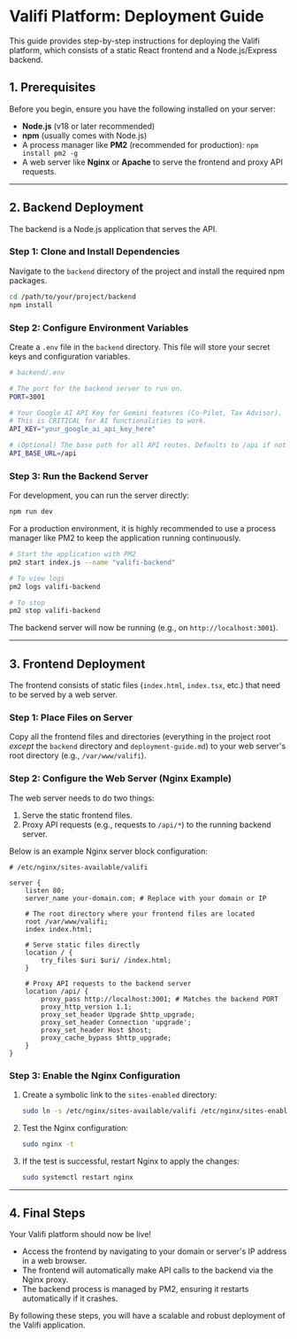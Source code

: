 # Valifi Platform: Deployment Guide

This guide provides step-by-step instructions for deploying the Valifi platform, which consists of a static React frontend and a Node.js/Express backend.

## 1. Prerequisites

Before you begin, ensure you have the following installed on your server:

-   **Node.js** (v18 or later recommended)
-   **npm** (usually comes with Node.js)
-   A process manager like **PM2** (recommended for production): `npm install pm2 -g`
-   A web server like **Nginx** or **Apache** to serve the frontend and proxy API requests.

---

## 2. Backend Deployment

The backend is a Node.js application that serves the API.

### Step 1: Clone and Install Dependencies

Navigate to the `backend` directory of the project and install the required npm packages.

```bash
cd /path/to/your/project/backend
npm install
```

### Step 2: Configure Environment Variables

Create a `.env` file in the `backend` directory. This file will store your secret keys and configuration variables.

```bash
# backend/.env

# The port for the backend server to run on.
PORT=3001

# Your Google AI API Key for Gemini features (Co-Pilot, Tax Advisor).
# This is CRITICAL for AI functionalities to work.
API_KEY="your_google_ai_api_key_here"

# (Optional) The base path for all API routes. Defaults to /api if not set.
API_BASE_URL=/api
```

### Step 3: Run the Backend Server

For development, you can run the server directly:

```bash
npm run dev
```

For a production environment, it is highly recommended to use a process manager like PM2 to keep the application running continuously.

```bash
# Start the application with PM2
pm2 start index.js --name "valifi-backend"

# To view logs
pm2 logs valifi-backend

# To stop
pm2 stop valifi-backend
```

The backend server will now be running (e.g., on `http://localhost:3001`).

---

## 3. Frontend Deployment

The frontend consists of static files (`index.html`, `index.tsx`, etc.) that need to be served by a web server.

### Step 1: Place Files on Server

Copy all the frontend files and directories (everything in the project root *except* the `backend` directory and `deployment-guide.md`) to your web server's root directory (e.g., `/var/www/valifi`).

### Step 2: Configure the Web Server (Nginx Example)

The web server needs to do two things:
1.  Serve the static frontend files.
2.  Proxy API requests (e.g., requests to `/api/*`) to the running backend server.

Below is an example Nginx server block configuration:

```nginx
# /etc/nginx/sites-available/valifi

server {
    listen 80;
    server_name your-domain.com; # Replace with your domain or IP

    # The root directory where your frontend files are located
    root /var/www/valifi;
    index index.html;

    # Serve static files directly
    location / {
        try_files $uri $uri/ /index.html;
    }

    # Proxy API requests to the backend server
    location /api/ {
        proxy_pass http://localhost:3001; # Matches the backend PORT
        proxy_http_version 1.1;
        proxy_set_header Upgrade $http_upgrade;
        proxy_set_header Connection 'upgrade';
        proxy_set_header Host $host;
        proxy_cache_bypass $http_upgrade;
    }
}
```

### Step 3: Enable the Nginx Configuration

1.  Create a symbolic link to the `sites-enabled` directory:
    ```bash
    sudo ln -s /etc/nginx/sites-available/valifi /etc/nginx/sites-enabled/
    ```
2.  Test the Nginx configuration:
    ```bash
    sudo nginx -t
    ```
3.  If the test is successful, restart Nginx to apply the changes:
    ```bash
    sudo systemctl restart nginx
    ```

---

## 4. Final Steps

Your Valifi platform should now be live!

-   Access the frontend by navigating to your domain or server's IP address in a web browser.
-   The frontend will automatically make API calls to the backend via the Nginx proxy.
-   The backend process is managed by PM2, ensuring it restarts automatically if it crashes.

By following these steps, you will have a scalable and robust deployment of the Valifi application.
